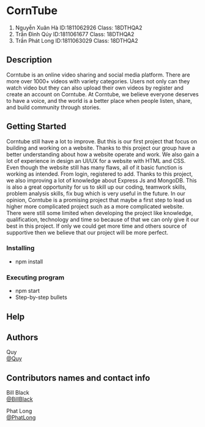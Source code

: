 ﻿# CornTube

1.	Nguyễn Xuân Hà	ID:1811062926	Class: 18DTHQA2
2.	Trần Đình Qúy	ID:1811061677	Class: 18DTHQA2
3.	Trần Phát Long	ID:1811063029	Class: 18DTHQA2 

## Description

Corntube is an online video sharing and social media platform. There are more over 1000+ videos with variety categories. Users not only can they watch video but they can also upload their own videos by register and create an account on Corntube.
At Corntube, we believe everyone deserves to have a voice, and the world is a better place when people listen, share, and build community through stories.

## Getting Started

Corntube still have a lot to improve. But this is our first project that focus on building and working on a website. Thanks to this project our group have a better understanding about how a website operate and work. We also gain a lot of experience in design an UI/UX for a website with HTML and CSS. 
Even though the website still has many flaws, all of it basic function is working as intended. From login, registered to add. Thanks to this project, we also improving a lot of knowledge about Express Js and MongoDB. This is also a great opportunity for us to skill up our coding, teamwork skills, problem analysis skills, fix bug which is very useful in the future.
In our opinion, Corntube is a promising project that maybe a first step to lead us higher more complicated project such as a more complicated website.
There were still some limited when developing the project like knowledge, qualification, technology and time so because of that we can only give it our best in this project. If only we could get more time and others source of supportive then we believe that our project will be more perfect.


### Installing

* npm install

### Executing program

* npm start
* Step-by-step bullets
## Help



## Authors
Quy <br />
[@Quy](https://www.facebook.com/quy.tan.96/)

## Contributors names and contact info

Bill Black  
[@BillBlack](https://www.facebook.com/profile.php?id=100007683707543)

Phat Long <br />
[@PhatLong](https://www.facebook.com/phat.long.752861)
